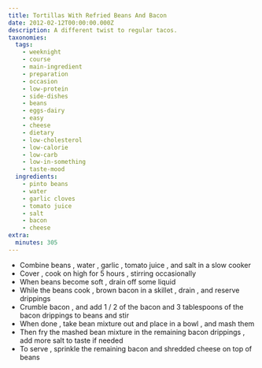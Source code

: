 ```yaml
---
title: Tortillas With Refried Beans And Bacon
date: 2012-02-12T00:00:00.000Z
description: A different twist to regular tacos.
taxonomies:
  tags:
    - weeknight
    - course
    - main-ingredient
    - preparation
    - occasion
    - low-protein
    - side-dishes
    - beans
    - eggs-dairy
    - easy
    - cheese
    - dietary
    - low-cholesterol
    - low-calorie
    - low-carb
    - low-in-something
    - taste-mood
  ingredients:
    - pinto beans
    - water
    - garlic cloves
    - tomato juice
    - salt
    - bacon
    - cheese
extra:
  minutes: 305
---
```

 - Combine beans , water , garlic , tomato juice , and salt in a slow cooker
 - Cover , cook on high for 5 hours , stirring occasionally
 - When beans become soft , drain off some liquid
 - While the beans cook , brown bacon in a skillet , drain , and reserve drippings
 - Crumble bacon , and add 1 / 2 of the bacon and 3 tablespoons of the bacon drippings to beans and stir
 - When done , take bean mixture out and place in a bowl , and mash them
 - Then fry the mashed bean mixture in the remaining bacon drippings , add more salt to taste if needed
 - To serve , sprinkle the remaining bacon and shredded cheese on top of beans
